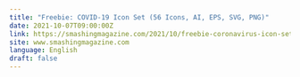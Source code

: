 ```yaml
---
title: "Freebie: COVID-19 Icon Set (56 Icons, AI, EPS, SVG, PNG)"
date: 2021-10-07T09:00:00Z
link: https://smashingmagazine.com/2021/10/freebie-coronavirus-icon-set/?utm_medium=RSS&utm_source=news.12bit.vn
site: www.smashingmagazine.com
language: English
draft: false
---
```

